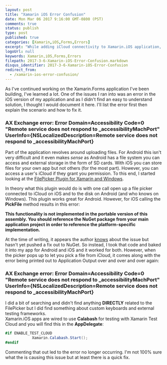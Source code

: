 ```yaml
---
layout: post
title: "Xamarin iOS Error Confusion"
date: Mon Mar 06 2017 9:16:00 GMT-0800 (PST)
comments: true
status: publish
type: post
published: true
categories: [Xamarin,iOS,Forms,Errors]
excerpt: "While adding iCloud connectivity to Xamarin.iOS application, I ran into a weird erorr and wanted to share how to fix it."
logoUrl: null
keywords: Xamarin,iOS,Forms,Errors
filepath: 2017-3-6-Xamarin-iOS-Error-Confusion.markdown
disqus_identifier: 2017-3-6-Xamarin-iOS-Error-Confusion
redirect_from: 
  - /xamarin-ios-error-confusion/
---
```


As I've continued working on the Xamarin.Forms application I've been building, 
I've learned a lot.  One of the issues I ran into was an error in the iOS version of
my application and as I didn't find an easy to understand solution, I thought I would
document it here.  I'll list the error first then explain the scenario and how to fix
it.

### AX Exchange error: Error Domain=Accessibility Code=0 "Remote service does not respond to _accessibilityMachPort" UserInfo={NSLocalizedDescription=Remote service does not respond to _accessibilityMachPort}

Part of the application revolves around uploading files.  For Android this isn't very
difficult and it even makes *sense* as Android has a file system you can access and
external storage in the form of SD cards.  With iOS you can store files for your own
app but not others (for the most part).  However, you can access a user's iCloud
if they grant you permission.  To this end, I started looking at the [FilePicker Plugin for Xamarin and Windows](https://github.com/Studyxnet/FilePicker-Plugin-for-Xamarin-and-Windows).

In theory what this plugin would do is with one call open up a file picker connected
to iCloud on iOS and to the disk on Android (and who knows on Windows).  This plugin
works great for Android.  However, for iOS calling the **PickFile** method results in 
this error:

**This functionality is not implemented in the portable version of this assembly. You should reference the NuGet package from your main application project in order to reference the platform-specific implementation.**

At the time of writing, it appears the author [knows](https://github.com/Studyxnet/FilePicker-Plugin-for-Xamarin-and-Windows/issues/28)
about the issue but hasn't yet pushed a fix out to NuGet.  So instead, I took that code
and baked it into my app for Android and iOS and it worked for both.  However, when the
picker pops up to let you pick a file from iCloud, it comes along with the error 
being printed out to Application Output over and over and over again:

### AX Exchange error: Error Domain=Accessibility Code=0 "Remote service does not respond to _accessibilityMachPort" UserInfo={NSLocalizedDescription=Remote service does not respond to _accessibilityMachPort}

I did a bit of searching and didn't find anything **DIRECTLY** related to the FilePicker
but I did find something about custom keyboards and external testing frameworks.  
Xamarin.iOS apps are wired to use **Calabash** for testing with Xamarin Test Cloud and
you will find this in the **AppDelegate**:

```C#
#if ENABLE_TEST_CLOUD
			Xamarin.Calabash.Start();
#endif
```

Commenting that out led to the error no longer occurring.  I'm not 100% sure what the
is causing this issue but at least there is a quick fix.